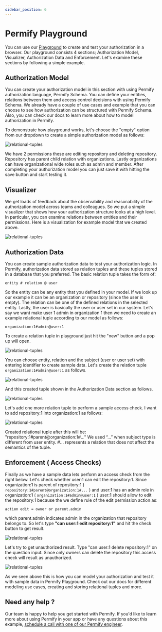 ```yaml
---
sidebar_position: 6
---
```


# Permify Playground

You can use our [Playground] to create and test your authorization in a browser. Our playground consists 4 sections; Authorization Model, Visualizer, Authorization Data and Enforcement. Let's examine these sections by following a simple example.

[Playground]: https://play.permify.co/

## Authorization Model

You can create your authorization model in this section with using Permify authorization language, Permify Schema. You can define your entities, relations between them and access control decisions with using Permify Schema. We already have a couple of use cases and example that you can choose to see how authorization can be structured with Permify Schema. Also, you can check our docs to learn more about how to model authorization in Permify.

To demonstrate how playground works, let's choose the "empty" option from our dropdown to create a simple authorization model as follows:

![relational-tuples](https://user-images.githubusercontent.com/34595361/193245391-6ff7cd21-69e3-4b8e-9fa8-d28c9045fe16.png)

We have 2 permissions these are editing repository and deleting repository. Repository has parent child relation with organizations. Lastly organizations can have organizational wide roles such as admin and member. After completing your authorization model you can just save it with hitting the save button and start testing it.

## Visualizer

We get loads of feedback about the observability and reasonability of the authorization model across teams and colleagues. So we put a simple visualizer that shows how your authorization structure looks at a high level. In particular, you can examine relations between entities and their permissions. Here is a visualization for example model that we created above.

![relational-tuples](https://user-images.githubusercontent.com/34595361/193245587-ff794d53-c142-44fb-959b-5c4546dd73c1.png)

## Authorization Data

You can create sample authorization data to test your authorization logic. In Permify, authorization data stored as relation tuples and these tuples stored in a database that you preferred. The basic relation tuple takes the form of:

`‍entity # relation @ user`

So the entity can be any entity that you defined in your model. If we look up our example it can be an organization or repository (since the user is empty). The relation can be one of the defined relations in the selected entity. Lastly, the user is basically the user or user set in our system. Let's say we want make user 1 admin in organization 1 then we need to create an example relational tuple according to our model as follows:

`‍organization:1#admin@user:1`

To create a relation tuple in playground just hit the "new" button and a pop up will open.

![relational-tuples](https://user-images.githubusercontent.com/34595361/193246047-a6c425bd-b417-4054-b1a0-9352e8f30ded.png)

You can choose entity, relation and the subject (user or user set) with entering identifier to create sample data. Let's create the relation tuple `‍organization:1#admin@user:1` as follows.

![relational-tuples](https://user-images.githubusercontent.com/34595361/193246036-691cb4ab-a589-4856-887e-7f412a2bb32d.png)

And this created tuple shown in the Authorization Data section as follows.

![relational-tuples](https://user-images.githubusercontent.com/34595361/193246251-ffbb5c8d-944b-4b87-ae50-82a7c2d575e2.png)

Let's add one more relation tuple to perform a sample access check. I want to add repository:1 into organization:1 as follows:

![relational-tuples](https://user-images.githubusercontent.com/34595361/193246717-cce0dc69-f10b-4e3a-8a85-ed846373a154.png)

Created relational tuple after this will be: "repository:1#parent@organization:1#..." We used “...”  when subject type is different from user entity. #… represents a relation that does not affect the semantics of the tuple.

## Enforcement ( Access Checks)
Finally as we have a sample data lets perform an access check from the right below. Let's check whether user:1 can edit the repository:1. Since organization:1 is parent of repository:1 ( `‍repository:1#parent@organization:1#...` ) and user:1 has an admin role in organization:1 ( `‍organization:1#admin@user:1` ) user:1 should allow to edit the repository:1 because the we define rule of the edit permission action as:

`‍action edit = owner or parent.admin`

which parent.admin indicates admin in the organization that repository belongs to. So let's type **"can user:1 edit repository:1"** and hit the check button to get result.

![relational-tuples](https://user-images.githubusercontent.com/34595361/193246742-4df97b34-5e94-4132-9c7c-8d184ccc32f4.png)


Let's try to get unauthorized result. Type "can user:1 delete repository:1" on the question input. Since only owners can delete the repository this access check will result as unauthorized.

![relational-tuples](https://user-images.githubusercontent.com/34595361/193246754-86332f18-a483-479b-a0cf-62703c38a2f4.png)

As we seen above this is how you can model your authorization and test it with sample data in Permify Playground. Check out our docs for different modeling use cases, creating and storing relational tuples and more. 

## Need any help ?

Our team is happy to help you get started with Permify. If you'd like to learn more about using Permify in your app or have any questions about this example, [schedule a call with one of our Permify engineer](https://meetings-eu1.hubspot.com/ege-aytin/call-with-an-expert).

